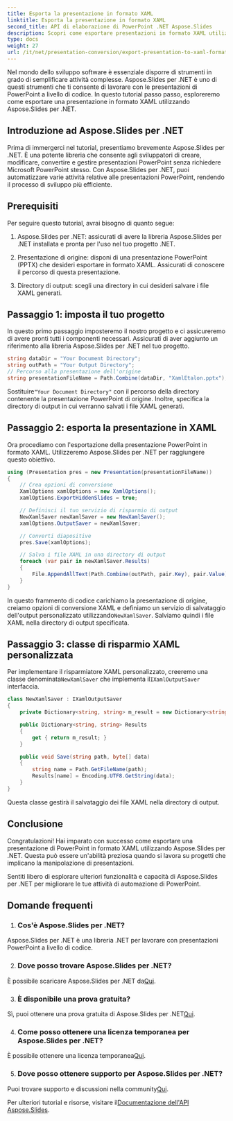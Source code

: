 ```yaml
---
title: Esporta la presentazione in formato XAML
linktitle: Esporta la presentazione in formato XAML
second_title: API di elaborazione di PowerPoint .NET Aspose.Slides
description: Scopri come esportare presentazioni in formato XAML utilizzando Aspose.Slides per .NET. Crea contenuti interattivi senza sforzo!
type: docs
weight: 27
url: /it/net/presentation-conversion/export-presentation-to-xaml-format/
---
```


Nel mondo dello sviluppo software è essenziale disporre di strumenti in grado di semplificare attività complesse. Aspose.Slides per .NET è uno di questi strumenti che ti consente di lavorare con le presentazioni di PowerPoint a livello di codice. In questo tutorial passo passo, esploreremo come esportare una presentazione in formato XAML utilizzando Aspose.Slides per .NET. 

## Introduzione ad Aspose.Slides per .NET

Prima di immergerci nel tutorial, presentiamo brevemente Aspose.Slides per .NET. È una potente libreria che consente agli sviluppatori di creare, modificare, convertire e gestire presentazioni PowerPoint senza richiedere Microsoft PowerPoint stesso. Con Aspose.Slides per .NET, puoi automatizzare varie attività relative alle presentazioni PowerPoint, rendendo il processo di sviluppo più efficiente.

## Prerequisiti

Per seguire questo tutorial, avrai bisogno di quanto segue:

1. Aspose.Slides per .NET: assicurati di avere la libreria Aspose.Slides per .NET installata e pronta per l'uso nel tuo progetto .NET.

2. Presentazione di origine: disponi di una presentazione PowerPoint (PPTX) che desideri esportare in formato XAML. Assicurati di conoscere il percorso di questa presentazione.

3. Directory di output: scegli una directory in cui desideri salvare i file XAML generati.

## Passaggio 1: imposta il tuo progetto

In questo primo passaggio imposteremo il nostro progetto e ci assicureremo di avere pronti tutti i componenti necessari. Assicurati di aver aggiunto un riferimento alla libreria Aspose.Slides per .NET nel tuo progetto.

```csharp
string dataDir = "Your Document Directory";
string outPath = "Your Output Directory";
// Percorso alla presentazione dell'origine
string presentationFileName = Path.Combine(dataDir, "XamlEtalon.pptx");
```

 Sostituire`"Your Document Directory"` con il percorso della directory contenente la presentazione PowerPoint di origine. Inoltre, specifica la directory di output in cui verranno salvati i file XAML generati.

## Passaggio 2: esporta la presentazione in XAML

Ora procediamo con l'esportazione della presentazione PowerPoint in formato XAML. Utilizzeremo Aspose.Slides per .NET per raggiungere questo obiettivo. 

```csharp
using (Presentation pres = new Presentation(presentationFileName))
{
    // Crea opzioni di conversione
    XamlOptions xamlOptions = new XamlOptions();
    xamlOptions.ExportHiddenSlides = true;

    // Definisci il tuo servizio di risparmio di output
    NewXamlSaver newXamlSaver = new NewXamlSaver();
    xamlOptions.OutputSaver = newXamlSaver;

    // Converti diapositive
    pres.Save(xamlOptions);

    // Salva i file XAML in una directory di output
    foreach (var pair in newXamlSaver.Results)
    {
        File.AppendAllText(Path.Combine(outPath, pair.Key), pair.Value);
    }
}
```

 In questo frammento di codice carichiamo la presentazione di origine, creiamo opzioni di conversione XAML e definiamo un servizio di salvataggio dell'output personalizzato utilizzando`NewXamlSaver`. Salviamo quindi i file XAML nella directory di output specificata.

## Passaggio 3: classe di risparmio XAML personalizzata

 Per implementare il risparmiatore XAML personalizzato, creeremo una classe denominata`NewXamlSaver` che implementa il`IXamlOutputSaver` interfaccia.

```csharp
class NewXamlSaver : IXamlOutputSaver
{
    private Dictionary<string, string> m_result = new Dictionary<string, string>();

    public Dictionary<string, string> Results
    {
        get { return m_result; }
    }

    public void Save(string path, byte[] data)
    {
        string name = Path.GetFileName(path);
        Results[name] = Encoding.UTF8.GetString(data);
    }
}
```

Questa classe gestirà il salvataggio dei file XAML nella directory di output.

## Conclusione

Congratulazioni! Hai imparato con successo come esportare una presentazione di PowerPoint in formato XAML utilizzando Aspose.Slides per .NET. Questa può essere un'abilità preziosa quando si lavora su progetti che implicano la manipolazione di presentazioni.

Sentiti libero di esplorare ulteriori funzionalità e capacità di Aspose.Slides per .NET per migliorare le tue attività di automazione di PowerPoint.

## Domande frequenti

1. ### Cos'è Aspose.Slides per .NET?
Aspose.Slides per .NET è una libreria .NET per lavorare con presentazioni PowerPoint a livello di codice.

2. ### Dove posso trovare Aspose.Slides per .NET?
 È possibile scaricare Aspose.Slides per .NET da[Qui](https://purchase.aspose.com/buy).

3. ### È disponibile una prova gratuita?
 Sì, puoi ottenere una prova gratuita di Aspose.Slides per .NET[Qui](https://releases.aspose.com/).

4. ### Come posso ottenere una licenza temporanea per Aspose.Slides per .NET?
 È possibile ottenere una licenza temporanea[Qui](https://purchase.aspose.com/temporary-license/).

5. ### Dove posso ottenere supporto per Aspose.Slides per .NET?
 Puoi trovare supporto e discussioni nella community[Qui](https://forum.aspose.com/).

 Per ulteriori tutorial e risorse, visitare il[Documentazione dell'API Aspose.Slides](https://reference.aspose.com/slides/net/).